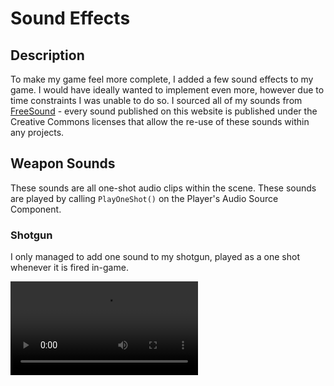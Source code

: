 # Sound Effects
<show-structure depth="2" />

## Description

To make my game feel more complete, I added a few sound effects to my game. I would have ideally wanted to implement even more, however due to 
time constraints I was unable to do so. I sourced all of my sounds from [FreeSound](https://freesound.org) - every sound published on this website is
published under the Creative Commons licenses that allow the re-use of these sounds within any projects.

## Weapon Sounds

These sounds are all one-shot audio clips within the scene.  These sounds are played by calling `PlayOneShot()` on the Player's Audio Source Component.

### Shotgun

I only managed to add one sound to my shotgun, played as a one shot whenever it is fired in-game.

<video src="shotgun_sound_showcase.mp4" />

### Pistol

I added two sounds to the pistol Game Object in my project, one for firing and one for reloading.

#### Firing Sound

<video src="pistol_firing_showcase.mp4" />

#### Reloading Sound

<video src="pistol_reloading_showcase.mp4" />

## Environment Sounds

These sound effects are set up by having an Audio Source component attached to the Game Object that will be playing these sounds. I have changed the value of the
Audio Source component's "Spatial Blend" variable to maximum, so that it gets louder / quieter depending on distance from the player:

![Showcase of the Audio Source Component settings used for environment sounds within my game](audio_source_component_settings.png)

### Campfire

I added a simple looping campfire sound effect, added to the campfire(s) in my scenes.

<video src="campfire_showcase.mp4" />

### Portal

I added an ambient sound effect to my portal(s) within my scenes.

<video src="portal_ambient_sound.mp4" />